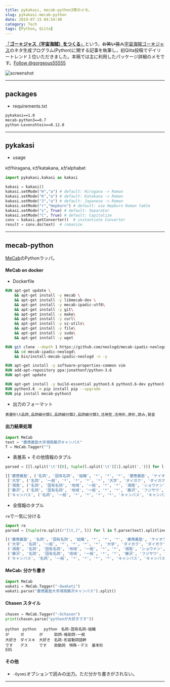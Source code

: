 ```yaml
---
title: pykakasi, mecab-python3等のメモ。
slug: pykakasi-mecab-python
date: 2019-07-15 04:54:40
category: Tech
tags: [Python, Qiita]
---
```


[「**ゴー☆ジャス（宇宙海賊）をつくる**」](https://qiita.com/jg43yr/items/30defcdb69163612fc27)という，~~お笑い芸人~~[宇宙海賊ゴー☆ジャス](https://ja.wikipedia.org/wiki/%E3%82%B4%E3%83%BC%E2%98%86%E3%82%B8%E3%83%A3%E3%82%B9)のネタ生成プログラム(Python)に関する記事を執筆し，初Qiita投稿でデイリートレンド１位いただきました。本稿では主に利用したパッケージ詳細のメモです。<a href="https://twitter.com/gorgeous55555?ref_src=twsrc%5Etfw" class="twitter-follow-button" data-show-count="false">Follow @gorgeous55555</a><script async src="https://platform.twitter.com/widgets.js" charset="utf-8"></script>

<!-- more -->

![screenshot](https://i.gyazo.com/6c239b85b1b195b7ee2f693751d1c763.png)

---

## packages

- requirements.txt

```txt
pykakasi==1.0
mecab-python3==0.7
python-Levenshtein==0.12.0
```

---

## pykakasi

- usage

`H`がhiragana, `K`がkatakana, `A`がalphabet

```python
import pykakasi.kakasi as kakasi 

kakasi = kakasi() 
kakasi.setMode("H","a") # default: Hiragana -> Roman 
kakasi.setMode("K","a") # default: Katakana -> Roman 
kakasi.setMode("J","a") # default: Japanese -> Roman 
kakasi.setMode("r","Hepburn") # default: use Hepburn Roman table 
kakasi.setMode("s", True) # default: Separator 
kakasi.setMode("C", True) # default: Capitalize 
conv = kakasi.getConverter()  # instantiate Converter
result = conv.do(text)  # romanize
```

---

## mecab-python

[MeCab](https://taku910.github.io/mecab/)のPythonラッパ。

#### MeCab on docker

- Dockerfile

```Dockerfile
RUN apt-get update \
    && apt-get install -y mecab \
    && apt-get install -y libmecab-dev \
    && apt-get install -y mecab-ipadic-utf8\
    && apt-get install -y git\
    && apt-get install -y make\
    && apt-get install -y curl\
    && apt-get install -y xz-utils\
    && apt-get install -y file\
    && apt-get install -y sudo\
    && apt-get install -y wget

RUN git clone --depth 1 https://github.com/neologd/mecab-ipadic-neologd.git\
    && cd mecab-ipadic-neologd\
    && bin/install-mecab-ipadic-neologd -n -y

RUN apt-get install -y software-properties-common vim
RUN add-apt-repository ppa:jonathonf/python-3.6
RUN apt-get update

RUN apt-get install -y build-essential python3.6 python3.6-dev python3-pip python3.6-venv
RUN python3.6 -m pip install pip --upgrade
RUN pip install mecab-python3
```

- 出力のフォーマット

`表層形\t品詞,品詞細分類1,品詞細分類2,品詞細分類3,活用型,活用形,原形,読み,発音`

#### 出力結果処理

```python 入力文
import MeCab
text = "慶應義塾大学湘南藤沢キャンパス"
T = MeCab.Tagger("")
```

- 表層系 + その他情報のタプル

```python
parsed = [[l.split('\t')[0], tuple(l.split('\t')[1].split(','))] for l in T.parse(text).splitlines()[:-1]]
```

```python 結果
[['慶應義塾', ('名詞', '固有名詞', '組織', '*', '*', '*', '慶應義塾', 'ケイオウギジュク', 'ケイオーギジュク')],
 ['大学', ('名詞', '一般', '*', '*', '*', '*', '大学', 'ダイガク', 'ダイガク')],
 ['湘南', ('名詞', '固有名詞', '地域', '一般', '*', '*', '湘南', 'ショウナン', 'ショーナン')],
 ['藤沢', ('名詞', '固有名詞', '地域', '一般', '*', '*', '藤沢', 'フジサワ', 'フジサワ')],
 ['キャンパス', ('名詞', '一般', '*', '*', '*', '*', 'キャンパス', 'キャンパス', 'キャンパス')]]
```

- 全情報のタプル

`re`で一気に分ける

```python 
import re
parsed = [tuple(re.split(r"[\t,]", l)) for l in T.parse(text).splitlines()[:-1]]
```

```python 結果
[('慶應義塾', '名詞', '固有名詞', '組織', '*', '*', '*', '慶應義塾', 'ケイオウギジュク', 'ケイオーギジュク'),
 ('大学', '名詞', '一般', '*', '*', '*', '*', '大学', 'ダイガク', 'ダイガク'),
 ('湘南', '名詞', '固有名詞', '地域', '一般', '*', '*', '湘南', 'ショウナン', 'ショーナン'),
 ('藤沢', '名詞', '固有名詞', '地域', '一般', '*', '*', '藤沢', 'フジサワ', 'フジサワ'),
 ('キャンパス', '名詞', '一般', '*', '*', '*', '*', 'キャンパス', 'キャンパス', 'キャンパス')]
```

#### MeCab: 分かち書き

```python
import MeCab
wakati = MeCab.Tagger("-Owakati")
wakati.parse("慶應義塾大学湘南藤沢キャンパス").split()
```

#### Chasen スタイル

```python
chasen = MeCab.Tagger("-Ochasen")
print(chasen.parse("pythonが大好きです"))
```

```text
python　python　　python　名詞-固有名詞-組織
が　　　ガ　　　　が　　　助詞-格助詞-一般
大好き　ダイスキ　大好き　名詞-形容動詞語幹
です　　デス　　　です　　助動詞　特殊・デス　基本形
EOS
```

#### その他

- `-Oyomi`オプションで読みの出力。ただ分かち書きがされない。

---
